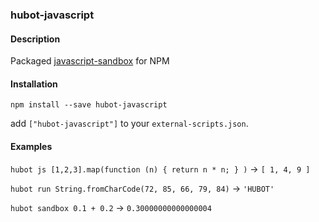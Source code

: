 ### hubot-javascript

#### Description
Packaged [javascript-sandbox](https://github.com/github/hubot-scripts/blob/master/src/scripts/javascript-sandbox.coffee) for NPM

#### Installation
`npm install --save hubot-javascript`

add `["hubot-javascript"]` to your `external-scripts.json`.

#### Examples
`hubot js [1,2,3].map(function (n) { return n * n; } )` -> `[ 1, 4, 9 ]`

`hubot run String.fromCharCode(72, 85, 66, 79, 84)` -> `'HUBOT'`

`hubot sandbox 0.1 + 0.2` -> `0.30000000000000004`